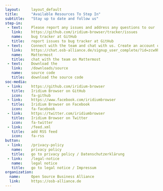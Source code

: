 ```yaml
---
layout:		layout_default
title:		"Available Resources To Step In"
subtitle:	"Stay up to date and follow us"
step-in:
 - text:	Please report any issues and address any questions to our
   link:	https://github.com/iridium-browser/tracker/issues
   name:	bug tracker at GitHub
   title:	report issues to bug tracker at GitHub
 - text:	Connect with the team and chat with us. Create an account on our
   link:	https://chat.osb-alliance.de/signup_user_complete/?id=zcw9hio95tf15bttox3jdcsmuc
   name:	Mattermost
   title:	chat with the team on Mattermost
 - text:	Download the
   link:	/downloads/source
   name:	source code
   title:	download the source code
soc-media:
 - link:	https://github.com/iridium-browser
   title:	Iridium Browser on GitHub
   icon:	fa-github
 - link:	https://www.facebook.com/iridiumbrowser
   title:	Iridium Browser on Facebook
   icon:	fa-facebook
 - link:	https://twitter.com/iridiumbrowser
   title:	Iridium Browser on Twitter
   icon:	fa-twitter
 - link:	/feed.xml
   title:	add RSS feed
   icon:	fa-rss
button: 
 - link:	/privacy-policy
   name:	privacy policy
   title:	go to privacy policy / Datenschutzerklärung
 - link:	/legal-notice
   name:	legal notice
   title:	go to legal notice / Impressum
organization:
  name:		Open Source Business Alliance
  link:		https://osb-alliance.de
---
```

